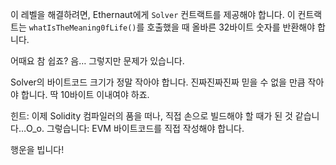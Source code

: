이 레벨을 해결하려면, Ethernaut에게 `Solver` 컨트랙트를 제공해야 합니다. 이 컨트랙트는 `whatIsTheMeaning0fLife()`를 호출했을 때 올바른 32바이트 숫자를 반환해야 합니다. 

어때요 참 쉽죠?
음… 그렇지만 문제가 있습니다.

Solver의 바이트코드 크기가 정말 작아야 합니다. 진짜진짜진짜 믿을 수 없을 만큼 작아야 합니다. 딱 10바이트 이내여야 하죠.

힌트: 이제 Solidity 컴파일러의 품을 떠나, 직접 손으로 빌드해야 할 때가 된 것 같습니다…O_o. 그렇습니다: EVM 바이트코드를 직접 작성해야 합니다. 

행운을 빕니다!